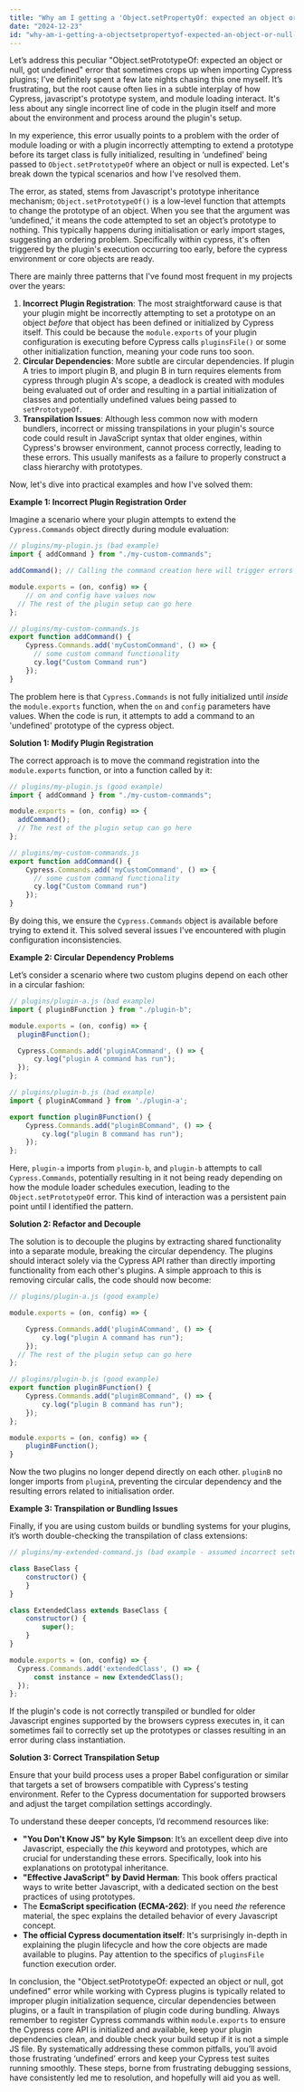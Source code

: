 ```yaml
---
title: "Why am I getting a 'Object.setPropertyOf: expected an object or null, got undefined' error when importing Cypress plugins?"
date: "2024-12-23"
id: "why-am-i-getting-a-objectsetpropertyof-expected-an-object-or-null-got-undefined-error-when-importing-cypress-plugins"
---
```


Let’s address this peculiar "Object.setPrototypeOf: expected an object or null, got undefined" error that sometimes crops up when importing Cypress plugins; I’ve definitely spent a few late nights chasing this one myself. It’s frustrating, but the root cause often lies in a subtle interplay of how Cypress, javascript's prototype system, and module loading interact. It's less about any single incorrect line of code in the plugin itself and more about the environment and process around the plugin's setup.

In my experience, this error usually points to a problem with the order of module loading or with a plugin incorrectly attempting to extend a prototype before its target class is fully initialized, resulting in ‘undefined’ being passed to `Object.setPrototypeOf` where an object or null is expected. Let's break down the typical scenarios and how I've resolved them.

The error, as stated, stems from Javascript's prototype inheritance mechanism; `Object.setPrototypeOf()` is a low-level function that attempts to change the prototype of an object. When you see that the argument was ‘undefined,’ it means the code attempted to set an object’s prototype to nothing. This typically happens during initialisation or early import stages, suggesting an ordering problem. Specifically within cypress, it's often triggered by the plugin's execution occurring too early, before the cypress environment or core objects are ready.

There are mainly three patterns that I've found most frequent in my projects over the years:
1.  **Incorrect Plugin Registration**: The most straightforward cause is that your plugin might be incorrectly attempting to set a prototype on an object *before* that object has been defined or initialized by Cypress itself. This could be because the `module.exports` of your plugin configuration is executing before Cypress calls `pluginsFile()` or some other initialization function, meaning your code runs too soon.
2. **Circular Dependencies**: More subtle are circular dependencies. If plugin A tries to import plugin B, and plugin B in turn requires elements from cypress through plugin A's scope, a deadlock is created with modules being evaluated out of order and resulting in a partial initialization of classes and potentially undefined values being passed to `setPrototypeOf`.
3. **Transpilation Issues**: Although less common now with modern bundlers, incorrect or missing transpilations in your plugin's source code could result in JavaScript syntax that older engines, within Cypress's browser environment, cannot process correctly, leading to these errors. This usually manifests as a failure to properly construct a class hierarchy with prototypes.

Now, let's dive into practical examples and how I've solved them:

**Example 1: Incorrect Plugin Registration Order**

Imagine a scenario where your plugin attempts to extend the `Cypress.Commands` object directly during module evaluation:

```javascript
// plugins/my-plugin.js (bad example)
import { addCommand } from "./my-custom-commands";

addCommand(); // Calling the command creation here will trigger errors

module.exports = (on, config) => {
    // on and config have values now
  // The rest of the plugin setup can go here
};

```

```javascript
// plugins/my-custom-commands.js
export function addCommand() {
    Cypress.Commands.add('myCustomCommand', () => {
      // some custom command functionality
      cy.log("Custom Command run")
    });
}
```

The problem here is that `Cypress.Commands` is not fully initialized until *inside* the `module.exports` function, when the `on` and `config` parameters have values. When the code is run, it attempts to add a command to an 'undefined' prototype of the cypress object.

**Solution 1: Modify Plugin Registration**

The correct approach is to move the command registration into the `module.exports` function, or into a function called by it:

```javascript
// plugins/my-plugin.js (good example)
import { addCommand } from "./my-custom-commands";

module.exports = (on, config) => {
  addCommand();
  // The rest of the plugin setup can go here
};
```

```javascript
// plugins/my-custom-commands.js
export function addCommand() {
    Cypress.Commands.add('myCustomCommand', () => {
      // some custom command functionality
      cy.log("Custom Command run")
    });
}
```

By doing this, we ensure the `Cypress.Commands` object is available before trying to extend it. This solved several issues I've encountered with plugin configuration inconsistencies.

**Example 2: Circular Dependency Problems**

Let’s consider a scenario where two custom plugins depend on each other in a circular fashion:

```javascript
// plugins/plugin-a.js (bad example)
import { pluginBFunction } from "./plugin-b";

module.exports = (on, config) => {
  pluginBFunction();

  Cypress.Commands.add('pluginACommand', () => {
      cy.log("plugin A command has run");
  });
};
```

```javascript
// plugins/plugin-b.js (bad example)
import { pluginACommand } from './plugin-a';

export function pluginBFunction() {
    Cypress.Commands.add("pluginBCommand", () => {
        cy.log("plugin B command has run");
    });
};
```

Here, `plugin-a` imports from `plugin-b`, and `plugin-b` attempts to call `Cypress.Commands`, potentially resulting in it not being ready depending on how the module loader schedules execution, leading to the `Object.setPrototypeOf` error. This kind of interaction was a persistent pain point until I identified the pattern.

**Solution 2: Refactor and Decouple**

The solution is to decouple the plugins by extracting shared functionality into a separate module, breaking the circular dependency. The plugins should interact solely via the Cypress API rather than directly importing functionality from each other's plugins. A simple approach to this is removing circular calls, the code should now become:

```javascript
// plugins/plugin-a.js (good example)

module.exports = (on, config) => {

    Cypress.Commands.add('pluginACommand', () => {
        cy.log("plugin A command has run");
    });
  // The rest of the plugin setup can go here
};
```

```javascript
// plugins/plugin-b.js (good example)
export function pluginBFunction() {
    Cypress.Commands.add("pluginBCommand", () => {
        cy.log("plugin B command has run");
    });
};

module.exports = (on, config) => {
    pluginBFunction();
}

```

Now the two plugins no longer depend directly on each other. `pluginB` no longer imports from `pluginA`, preventing the circular dependency and the resulting errors related to initialisation order.

**Example 3: Transpilation or Bundling Issues**

Finally, if you are using custom builds or bundling systems for your plugins, it’s worth double-checking the transpilation of class extensions:

```javascript
// plugins/my-extended-command.js (bad example - assumed incorrect setup)

class BaseClass {
    constructor() {
    }
}

class ExtendedClass extends BaseClass {
    constructor() {
        super();
    }
}

module.exports = (on, config) => {
  Cypress.Commands.add('extendedClass', () => {
      const instance = new ExtendedClass();
  });
};
```

If the plugin's code is not correctly transpiled or bundled for older Javascript engines supported by the browsers cypress executes in, it can sometimes fail to correctly set up the prototypes or classes resulting in an error during class instantiation.

**Solution 3: Correct Transpilation Setup**

Ensure that your build process uses a proper Babel configuration or similar that targets a set of browsers compatible with Cypress's testing environment. Refer to the Cypress documentation for supported browsers and adjust the target compilation settings accordingly.

To understand these deeper concepts, I’d recommend resources like:

*   **"You Don't Know JS" by Kyle Simpson**: It’s an excellent deep dive into Javascript, especially the *this* keyword and prototypes, which are crucial for understanding these errors. Specifically, look into his explanations on prototypal inheritance.
*   **"Effective JavaScript" by David Herman**: This book offers practical ways to write better Javascript, with a dedicated section on the best practices of using prototypes.
*   The **EcmaScript specification (ECMA-262)**: If you need *the* reference material, the spec explains the detailed behavior of every Javascript concept.
*   **The official Cypress documentation itself**: It's surprisingly in-depth in explaining the plugin lifecycle and how the core objects are made available to plugins. Pay attention to the specifics of `pluginsFile` function execution order.

In conclusion, the "Object.setPrototypeOf: expected an object or null, got undefined" error while working with Cypress plugins is typically related to improper plugin initialization sequence, circular dependencies between plugins, or a fault in transpilation of plugin code during bundling. Always remember to register Cypress commands within `module.exports` to ensure the Cypress core API is initialized and available, keep your plugin dependencies clean, and double check your build setup if it is not a simple JS file. By systematically addressing these common pitfalls, you’ll avoid those frustrating ‘undefined’ errors and keep your Cypress test suites running smoothly. These steps, borne from frustrating debugging sessions, have consistently led me to resolution, and hopefully will aid you as well.
